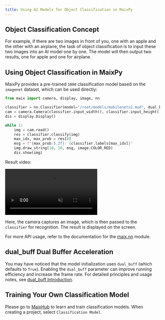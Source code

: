 ```yaml
---
title: Using AI Models for Object Classification in MaixPy
---
```


## Object Classification Concept

For example, if there are two images in front of you, one with an apple and the other with an airplane, the task of object classification is to input these two images into an AI model one by one. The model will then output two results, one for apple and one for airplane.

## Using Object Classification in MaixPy

MaixPy provides a pre-trained `1000` classification model based on the `imagenet` dataset, which can be used directly:

```python
from maix import camera, display, image, nn

classifier = nn.Classifier(model="/root/models/mobilenetv2.mud", dual_buff = True)
cam = camera.Camera(classifier.input_width(), classifier.input_height(), classifier.input_format())
dis = display.Display()

while 1:
    img = cam.read()
    res = classifier.classify(img)
    max_idx, max_prob = res[0]
    msg = f"{max_prob:5.2f}: {classifier.labels[max_idx]}"
    img.draw_string(10, 10, msg, image.COLOR_RED)
    dis.show(img)
```

Result video:

<video playsinline controls autoplay loop muted preload src="https://wiki.sipeed.com/maixpy/static/video/classifier.mp4" type="video/mp4">
Classifier Result video
</video>

Here, the camera captures an image, which is then passed to the `classifier` for recognition. The result is displayed on the screen.

For more API usage, refer to the documentation for the [maix.nn](/api/maix/nn.html) module.

## dual_buff Dual Buffer Acceleration

You may have noticed that the model initialization uses `dual_buff` (which defaults to `True`). Enabling the `dual_buff` parameter can improve running efficiency and increase the frame rate. For detailed principles and usage notes, see [dual_buff Introduction](./dual_buff.md).

## Training Your Own Classification Model

Please go to [MaixHub](https://maixhub.com) to learn and train classification models. When creating a project, select `Classification Model`.
